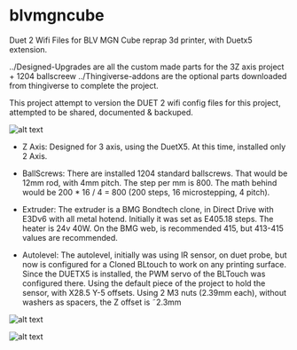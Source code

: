# blvmgncube
Duet 2 Wifi Files for BLV MGN Cube reprap 3d printer, with Duetx5 extension.

../Designed-Upgrades are all the custom made parts for the 3Z axis project + 1204 ballscreew
../Thingiverse-addons are the optional parts downloaded from thingiverse to complete the project. 

This project attempt to version the DUET 2 wifi config files for this project, attempted to be shared, documented & backuped.

![alt text](https://instagram.faep8-1.fna.fbcdn.net/v/t51.2885-15/e35/82275737_167851857797657_7645829098442912829_n.jpg?_nc_ht=instagram.faep8-1.fna.fbcdn.net&_nc_cat=105&_nc_ohc=AyyRwikUIyIAX8-z1CX&oh=cf19556ed0eab57d8b1e369aa22d8d73&oe=5EB68941 "Blv Mgn Cube")

* Z Axis: 
Designed for 3 axis, using the DuetX5. At this time, installed only 2 Axis.

* BallScrews: 
There are installed 1204 standard ballscrews. That would be 12mm rod, with 4mm pitch.
The step per mm is 800. The math behind would be 200 * 16 / 4 = 800 (200 steps, 16 microstepping, 4 pitch).

* Extruder:
The extruder is a BMG Bondtech clone, in Direct Drive with E3Dv6 with all metal hotend. 
Initially it was set as E405.18 steps. The heater is 24v 40W.
On the BMG web, is recommended 415, but 413-415 values are recommended.
 
* Autolevel:
The autolevel, initially was using IR sensor, on duet probe, but now is configured for a Cloned BLtouch to work on any printing surface.
Since the DUETX5 is installed, the PWM servo of the BLTouch was configured there.
Using the default piece of the project to hold the sensor, with X28.5 Y-5 offsets. Using 2 M3 nuts (2.39mm each), without washers as spacers, the Z offset is ˜2.3mm

![alt text](https://instagram.faep8-2.fna.fbcdn.net/v/t51.2885-15/e35/71184883_2726075894151268_111384618282760399_n.jpg?_nc_ht=instagram.faep8-2.fna.fbcdn.net&_nc_cat=104&_nc_ohc=rqMEmWj2884AX-d0xcP&oh=fa0b87676c06adf0bc90b0c4915d4cf9&oe=5EB54899 "Blv Mgn Extruder")

![alt text](https://instagram.faep8-2.fna.fbcdn.net/v/t51.2885-15/e35/75518386_2548235835446780_9131160443129393729_n.jpg?_nc_ht=instagram.faep8-2.fna.fbcdn.net&_nc_cat=108&_nc_ohc=z04-F6lrMlEAX90RjaZ&oh=e075593c6e0dbc62d0c772a286e888aa&oe=5EB4947A "Blv Mgn Frame")

